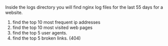 Inside the logs directory you will find nginx log files for the last 55
days for a website. 

1. find the top 10 most frequent ip addresses
2. find the top 10 most visited web pages
3. find the top 5 user agents.
4. find the top 5 broken links. (404)
